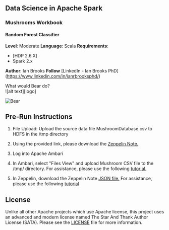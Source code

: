 ## Data Science in Apache Spark
### Mushrooms Workbook
#### Random Forest Classifier

**Level**: Moderate
**Language**: Scala
**Requirements**: 
- [HDP 2.6.X]
- Spark 2.x

**Author**: Ian Brooks
**Follow** [LinkedIn - Ian Brooks PhD] (https://www.linkedin.com/in/ianrbrooksphd/)

What would Bear do?  
![alt text][logo]

![Bear](https://static.thenortheasttoday.com/wp-content/uploads/2016/12/BearGrylls-800x445.png "Bear")

## Pre-Run Instructions

1. File Upload: Upload the source data file MushroomDatabase.csv to HDFS in the /tmp directory 

2. Using the provided link, please download the [Zeppelin Note.](https://github.com/BrooksIan/DS_GTDB) 

3. Log into Apache Ambari 

4. In Ambari, select "Files View" and upload Mushroom CSV file to the /tmp/ directory.  For assistance, please use the following [tutorial.](https://fr.hortonworks.com/tutorial/loading-and-querying-data-with-hadoop/)

5. In Zeppelin, download the Zeppelin Note [JSON file.](https://github.com/BrooksIan/SacWomenInData) For assistance, please use the following [tutorial](https://hortonworks.com/tutorial/getting-started-with-apache-zeppelin/)

## License
Unlike all other Apache projects which use Apache license, this project uses an advanced and modern license named The Star And Thank Author License (SATA). Please see the [LICENSE](LICENSE) file for more information.
